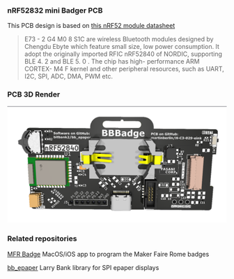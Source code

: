 ### nRF52832 mini Badger PCB

This PCB design is based on [this nRF52 module datasheet](https://jlcpcb.com/api/file/downloadByFileSystemAccessId/8612736116701077504)

> E73 - 2 G4 M0 8 S1C are wireless Bluetooth modules designed by
Chengdu Ebyte which feature small size, low power consumption. It
adopt the originally imported RFIC nRF52840 of NORDIC, supporting BLE 4. 2 and BLE 5. 0 . The chip has high- performance ARM CORTEX- M4 F kernel and other peripheral resources, such as
UART, I2C, SPI, ADC, DMA, PWM etc.

### PCB 3D Render

![PCB Render](bbb_pcb_1.1.png)

### Related repositories

[MFR Badge](https://github.com/bitbank2/MFRBadge) MacOS/iOS app to program the Maker Faire Rome badges

[bb_epaper](https://github.com/bitbank2/bb_epaper) Larry Bank library for SPI epaper displays 
